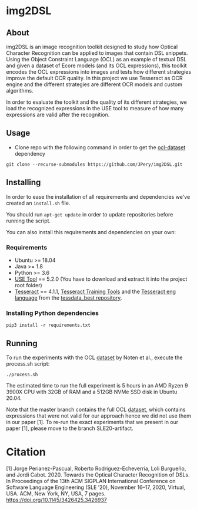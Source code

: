# img2DSL

## About
img2DSL is an image recognition toolkit designed to study how Optical Character Recognition can be applied to images that contain DSL snippets.
Using the Object Constraint Language (OCL) as an example of textual DSL and given a dataset of Ecore models (and its OCL expressions), this toolkit encodes the OCL expressions into images and tests how different strategies improve the default OCR quality. In this project we use Tesseract as OCR engine and the different strategies are different OCR models and custom algorithms.

In order to evaluate the toolkit and the quality of its different strategies, we load the recognized expressions in the USE tool to measure of how many expressions are valid after the recognition.

## Usage

- Clone repo with the following command in order to get the [ocl-dataset](https://github.com/tue-mdse/ocl-dataset) dependency

``
git clone --recurse-submodules https://github.com/JPery/img2DSL.git
``
## Installing

In order to ease the installation of all requirements and dependencies we've created an ``install.sh`` file.

You should run ``apt-get update`` in order to update repositories before running the script.

You can also install this requirements and dependencies on your own:

### Requirements

- Ubuntu >= 18.04
- Java >= 1.8
- Python >= 3.6
- [USE Tool](https://sourceforge.net/projects/useocl/) == 5.2.0 (You have to download and extract it into the project root folder)
- [Tesseract](https://github.com/tesseract-ocr/tesseract/releases/tag/4.1.1) == 4.1.1, [Tesseract Training Tools](https://tesseract-ocr.github.io/tessdoc/Compiling-%E2%80%93-GitInstallation.html#build-with-training-tools) and the [Tesseract eng language](https://github.com/tesseract-ocr/tessdata_best/raw/master/eng.traineddata) from the [tessdata_best repository](https://github.com/tesseract-ocr/tessdata_best).


### Installing Python dependencies

``
pip3 install -r requirements.txt
``



## Running

To run the experiments with the OCL [dataset](https://ieeexplore.ieee.org/document/7962414) by Noten et al., execute the process.sh script:

``
./process.sh
``

The estimated time to run the full experiment is 5 hours in an AMD Ryzen 9 3900X CPU with 32GB of RAM and a 512GB NVMe SSD disk in Ubuntu 20.04.

Note that the master branch contains the full OCL [dataset](https://ieeexplore.ieee.org/document/7962414), which contains expressions that were not valid for our approach hence we did not use them in our paper [1]. To re-run the exact experiments that we present in our paper [1], please move to the branch SLE20-artifact.

# Citation

[1] Jorge Perianez-Pascual, Roberto Rodriguez-Echeverria, Loli Burgueño, and Jordi Cabot. 2020. Towards the Optical Character Recognition of DSLs. In Proceedings of the 13th ACM SIGPLAN International Conference on Software Language Engineering (SLE ’20), November 16–17, 2020, Virtual, USA. ACM, New York, NY, USA, 7 pages. https://doi.org/10.1145/3426425.3426937

